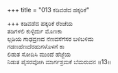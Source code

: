 +++
title = "013 ಕಡಿವಡೆದ ಹಕ್ಕರಿಕೆ"

+++
ಕಡಿವಡೆದ ಹಕ್ಕರಿಕೆ ರೆಂಚೆಯ  
ತಡಿಗಳಲಿ ಕುಳ್ಳಿರ್ದು ಮೊಣಕಾ  
ಲ್ಗಡಿಯ ಗಾಢವ್ರಣದ ನೆಣವಸೆಗೆಸರ ಬಳಿಬಳಿದು  
ಗಡಣಹೆಣದೆರಹುಗಳೊಳಗೆ ಕಾ  
ಲಿಡುತ ಸೋದಿಸಿ ಮುಂದೆ ಹೆಜ್ಜೆಯ  
ನಿಡುತ ಪೈಸರವೋಗಿ ಮಾರ್ಗಶ್ರಮಕೆ ಬೆಮರುವನ     ॥13॥